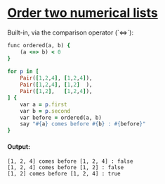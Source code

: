 [1]: https://rosettacode.org/wiki/Order_two_numerical_lists

# [Order two numerical lists][1]

Built-in, via the comparison operator (\`&lt;=&gt;\`):

```ruby
func ordered(a, b) {
    (a <=> b) < 0
}
 
for p in [
    Pair([1,2,4], [1,2,4]),
    Pair([1,2,4], [1,2]  ),
    Pair([1,2],   [1,2,4]),
] {
    var a = p.first
    var b = p.second
    var before = ordered(a, b)
    say "#{a} comes before #{b} : #{before}"
}
```

#### Output:
```
[1, 2, 4] comes before [1, 2, 4] : false
[1, 2, 4] comes before [1, 2] : false
[1, 2] comes before [1, 2, 4] : true
```